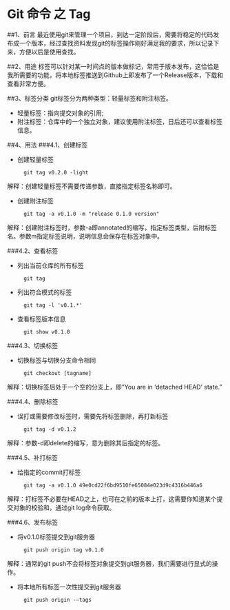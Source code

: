 # Git 命令 之 Tag

##1、前言
最近使用git来管理一个项目，到达一定阶段后，需要将稳定的代码发布成一个版本，经过查找资料发现git的标签操作刚好满足我的要求，所以记录下来，方便以后是使用查找。

##2、用途
标签可以针对某一时间点的版本做标记，常用于版本发布，这恰恰是我所需要的功能，将本地标签推送到Github上即发布了一个Release版本，下载和查看非常方便。

##3、标签分类
git标签分为两种类型：轻量标签和附注标签。
* 轻量标签：指向提交对象的引用;
* 附注标签：仓库中的一个独立对象，建议使用附注标签，日后还可以查看标签信息。

##4、用法
###4.1、创建标签
* 创建轻量标签

        git tag v0.2.0 -light

解释：创建轻量标签不需要传递参数，直接指定标签名称即可。

* 创建附注标签

        git tag -a v0.1.0 -m "release 0.1.0 version"

解释：创建附注标签时，参数-a即annotated的缩写，指定标签类型，后附标签名。参数m指定标签说明，说明信息会保存在标签对象中。

###4.2、查看标签
* 列出当前仓库的所有标签

        git tag

* 列出符合模式的标签

        git tag -l 'v0.1.*'

* 查看标签版本信息

        git show v0.1.0

###4.3、切换标签
* 切换标签与切换分支命令相同

        git checkout [tagname]

解释：切换标签后处于一个空的分支上，即”You are in ‘detached HEAD’ state.”

###4.4、删除标签
* 误打或需要修改标签时，需要先将标签删除，再打新标签

        git tag -d v0.1.2

解释：参数-d即delete的缩写，意为删除其后指定的标签。

###4.5、补打标签
* 给指定的commit打标签

        git tag -a v0.1.0 49e0cd22f6bd9510fe65084e023d9c4316b446a6

解释：打标签不必要在HEAD之上，也可在之前的版本上打，这需要你知道某个提交对象的校验和，通过git log命令获取。

###4.6、发布标签
* 将v0.1.0标签提交到git服务器

        git push origin tag v0.1.0

解释：通常的git push不会将标签对象提交到git服务器，我们需要进行显式的操作。

* 将本地所有标签一次性提交到git服务器

        git push origin -–tags
